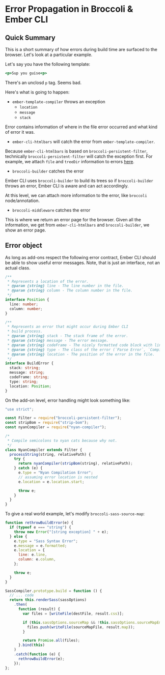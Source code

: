 # Error Propagation in Broccoli & Ember CLI

## Quick Summary

This is a short summary of how errors during build time are surfaced to the browser. Let's look at a particular example.

Let's say you have the following template:

```handlebars
<p>Sup you guise<p>
```

There's an unclosd `p` tag. Seems bad.

Here's what is going to happen:

- `ember-template-compiler` throws an exception
  - `location`
  - `message`
  - `stack`

Error contains information of where in the file error occurred and what kind of error it was.

- `ember-cli-htmlbars` will catch the error from `ember-template-compiler`.

Because `ember-cli-htmlbars` is based on `broccoli-persistent-filter`, technically `broccoli-persistent-filter`
will catch the exception first. For example, we attach `file` and `treeDir` information to errors [here](https://github.com/stefanpenner/broccoli-persistent-filter/blob/v1.3.1/index.js#L267-L272).

- `broccoli-builder` catches the error

Ember CLI uses `broccoli-builder` to build its trees so if `broccoli-builder` throws an error,
Ember CLI is aware and can act accordingly.

At this level, we can attach more information to the error, like `broccoli` node/annotation.

- `broccoli-middleware` catches the error

This is where we return an error page for the browser. Given all the information, we get from `ember-cli-htmlbars`
and `broccoli-builder`, we show an error page.

## Error object

As long as add-ons respect the following error contract, Ember CLI should be able to show useful error messages.
Note, that is just an interface, not an actual class.

```typescript
/**
 * Represents a location of the error.
 * @param {string} line - The line number in the file.
 * @param {string} column - The column number in the file.
 */
interface Position {
  line: number;
  column: number;
}

/**
 * Represents an error that might occur during Ember CLI
 * build process.
 * @param {string} stack - The stack frame of the error.
 * @param {string} message - The error message.
 * @param {string} codeFrame - The nicely formatted code block with line and column number highlighter (babel style).
 * @param {string} type - The class of the error (`Parse Error`, `Compiler Error`, `Syntax Error`).
 * @param {string} location - The position of the error in the file.
 */
interface BuildError {
  stack: string;
  message: string;
  codeFrame: string;
  type: string;
  location: Position;
}
```

On the add-on level, error handling might look something like:

```js
"use strict";

const Filter = require("broccoli-persistent-filter");
const stripBom = require("strip-bom");
const nyanCompiler = require("nyan-compiler");

/*
 * Compile semicolons to nyan cats because why not.
 */
class NyanCompiler extends Filter {
  processString(string, relativePath) {
    try {
      return nyanCompiler(stripBom(string), relativePath);
    } catch (e) {
      e.type = "Nyan Compilation Error";
      // assuming error location is nested
      e.location = e.location.start;

      throw e;
    }
  }
}
```

To give a real world example, let's modify `broccoli-sass-source-map`:

```js
function rethrowBuildError(e) {
  if (typeof e === "string") {
    throw new Error("[string exception] " + e);
  } else {
    e.type = "Sass Syntax Error";
    e.message = e.formatted;
    e.location = {
      line: e.line,
      column: e.column,
    };

    throw e;
  }
}

SassCompiler.prototype.build = function () {
  // ... code
  return this.renderSass(sassOptions)
    .then(
      function (result) {
        var files = [writeFile(destFile, result.css)];

        if (this.sassOptions.sourceMap && !this.sassOptions.sourceMapEmbed) {
          files.push(writeFile(sourceMapFile, result.map));
        }

        return Promise.all(files);
      }.bind(this)
    )
    .catch(function (e) {
      rethrowBuildError(e);
    });
};
```
